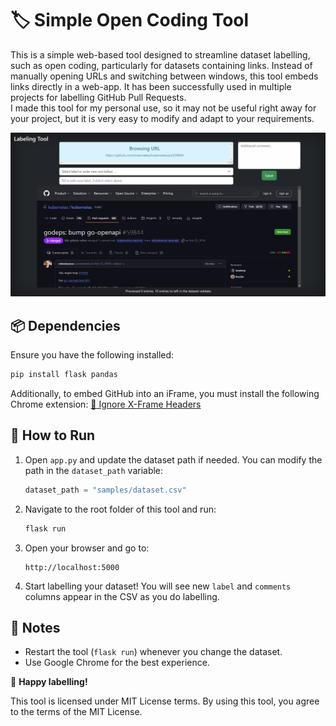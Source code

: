 # 🏷️ Simple Open Coding Tool

This is a simple web-based tool designed to streamline dataset labelling, such as open coding, particularly for datasets containing links. Instead of manually opening URLs and switching between windows, this tool embeds links directly in a web-app. It has been successfully used in multiple projects for labelling GitHub Pull Requests.  
I made this tool for my personal use, so it may not be useful right away for your project, but it is very easy to modify and adapt to your requirements.

![Screenshot of the Simple Open Coding Tool](screenshot.png)

## 📦 Dependencies
Ensure you have the following installed:

```sh
pip install flask pandas
```

Additionally, to embed GitHub into an iFrame, you must install the following Chrome extension:
[🔗 Ignore X-Frame Headers](https://chrome.google.com/webstore/detail/ignore-x-frame-headers/gleekbfjekiniecknbkamfmkohkpodhe)

## 🚀 How to Run
1. Open `app.py` and update the dataset path if needed. You can modify the path in the `dataset_path` variable:

    ```python
    dataset_path = "samples/dataset.csv"
    ```
2. Navigate to the root folder of this tool and run:

    ```sh
    flask run
    ```
3. Open your browser and go to:

    ```
    http://localhost:5000
    ```
4. Start labelling your dataset! You will see new ```label``` and ```comments``` columns appear in the CSV as you do labelling.

## 🔄 Notes
- Restart the tool (`flask run`) whenever you change the dataset.
- Use Google Chrome for the best experience.

🎉 **Happy labelling!**

This tool is licensed under MIT License terms. By using this tool, you agree to the terms of the MIT License.
